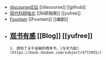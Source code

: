 - [discourse论坛](https://www.discourse.org/) [[discourse]] [[github]]
- [现代科研指北](https://yufree.cn/sciguide/) [[科研指南]] [[yufree]]
- [Fountain](https://fountain.io/) [[Fountain]] [[编剧]]
- [观书有感](https://yufree.cn/cn/2021/10/09/reading-books/) [[Blog]] [[yufree]]
	-
	  1. 提到了关于金融的两本书、[与天为敌](https://book.douban.com/subject/4772955/)